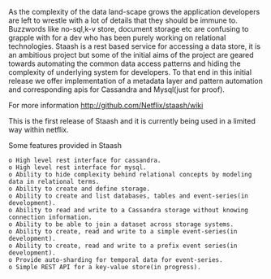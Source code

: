 As the complexity of the data land-scape grows the application developers are left to wrestle with a lot of details that they should be immune to. Buzzwords like no-sql,k-v store, document storage etc are confusing to  grapple with for a dev who has been purely working on relational technologies. Staash is a rest based service for accessing a data store, it is an ambitious project but some of the initial aims of the project are geared towards automating the common data access patterns and hiding the complexity of underlying system for developers. To that end in this initial release   we  offer implementation of a metadata layer and pattern automation and corresponding apis for  Cassandra and Mysql(just for proof).


For more information http://github.com/Netflix/staash/wiki

This is the first release of Staash and it is currently being used in a limited way within netflix.

Some features provided in Staash

    o High level rest interface for cassandra.
    o High level rest interface for mysql.
    o Ability to hide complexity behind relational concepts by modeling data in relational terms.
    o Ability to create and define storage.
    o Ability to create and list databases, tables and event-series(in development).
    o Ability to read and write to a Cassandra storage without knowing connection information.
    o Ability to be able to join a dataset across storage systems.
    o Ability to create, read and write to a simple event-series(in development).
    o Ability to create, read and write to a prefix event series(in development).
    o Provide auto-sharding for temporal data for event-series.
    o Simple REST API for a key-value store(in progress).
